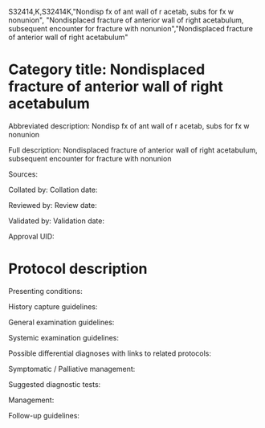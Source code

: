 S32414,K,S32414K,"Nondisp fx of ant wall of r acetab, subs for fx w nonunion", "Nondisplaced fracture of anterior wall of right acetabulum, subsequent encounter for fracture with nonunion","Nondisplaced fracture of anterior wall of right acetabulum"
# Category title: Nondisplaced fracture of anterior wall of right acetabulum

Abbreviated description: Nondisp fx of ant wall of r acetab, subs for fx w nonunion

Full description: Nondisplaced fracture of anterior wall of right acetabulum, subsequent encounter for fracture with nonunion

Sources:

Collated by:
Collation date:

Reviewed by:
Review date:

Validated by:
Validation date:

Approval UID:

# Protocol description

Presenting conditions:

History capture guidelines:

General examination guidelines:

Systemic examination guidelines:

Possible differential diagnoses with links to related protocols:

Symptomatic / Palliative management:

Suggested diagnostic tests:

Management:

Follow-up guidelines:
